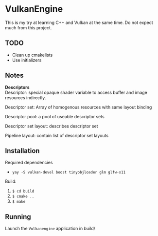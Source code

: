 # VulkanEngine

This is my try at learning C++ and Vulkan at the same time. Do not expect much from this project.

## TODO
- Clean up cmakelists
- Use initializers

## Notes
**Descriptors**  
Descriptor: special opaque shader variable to access buffer and image resources indirectly.

Descriptor set: Array of homogenous resources with same layout binding

Descriptor pool: a pool of useable descriptor sets

Descriptor set layout: describes descriptor set

Pipeline layout: contain list of descriptor set layouts

## Installation

Required dependencies
- `yay -S vulkan-devel boost tinyobjloader glm glfw-x11`

Build:
1. `$ cd build`
2. `$ cmake ..`
3. `$ make`

## Running

Launch the `Vulkanengine` application in build/
